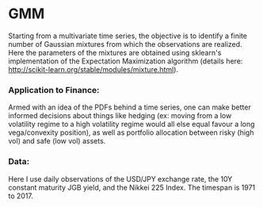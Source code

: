 # GMM

Starting from a multivariate time series, the objective is to identify a finite number of Gaussian mixtures from which the observations are realized. Here the parameters of the mixtures are obtained using sklearn's implementation of the Expectation Maximization algorithm (details here: http://scikit-learn.org/stable/modules/mixture.html). 

### Application to Finance: ### 

Armed with an idea of the PDFs behind a time series, one can make better informed decisions about things like hedging (ex: moving from a low volatility regime to a high volatility regime would all else equal favour a long vega/convexity position), as well as portfolio allocation between risky (high vol) and safe (low vol) assets.

### Data: ###
Here I use daily observations of the USD/JPY exchange rate, the 10Y constant maturity JGB yield, and the Nikkei 225 Index.
The timespan is 1971 to 2017.
